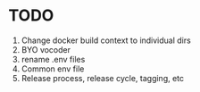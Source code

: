 TODO
===

1. Change docker build context to individual dirs
2. BYO vocoder
3. rename .env files
4. Common env file
5. Release process, release cycle, tagging, etc